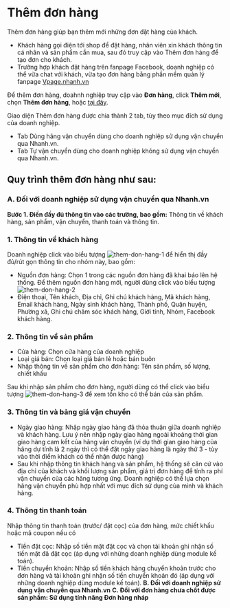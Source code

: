 # Thêm đơn hàng
Thêm đơn hàng giúp bạn thêm mới những đơn đặt hàng của khách.

- Khách hàng gọi điện tới shop để đặt hàng, nhân viên xin khách thông tin cá nhân và sản phẩm cần mua, sau đó truy cập vào Thêm đơn hàng để tạo đơn cho khách.
- Trường hợp khách đặt hàng trên fanpage Facebook, doanh nghiệp có thể vừa chat với khách, vừa tạo đơn hàng bằng phần mềm quản lý fanpage [Vpage.nhanh.vn](http://github.com)

Để thêm đơn hàng, doahnh nghiệp truy cập vào **Đơn hàng**, click **Thêm mới**, chọn **Thêm đơn hàng**, hoặc [tại đây](https://nhanh.vn/order/manage/add).

Giao diện Thêm đơn hàng được chia thành 2 tab, tùy theo mục đích sử dụng của doanh nghiệp.
- Tab Dùng hãng vận chuyển dùng cho doanh nghiệp sử dụng vận chuyển qua Nhanh.vn.
- Tab Tự vận chuyển dùng cho doanh nghiệp không sử dụng vận chuyển qua Nhanh.vn.

## Quy trình thêm đơn hàng như sau:
### **A. Đối với doanh nghiệp sử dụng vận chuyển qua Nhanh.vn**
**Bước 1. Điền đầy đủ thông tin vào các trường, bao gồm:** Thông tin về khách hàng, sản phẩm, vận chuyển, thanh toán và thông tin.
### 1. Thông tin về khách hàng
Doanh nghiệp click vào biểu tượng ![them-don-hang-1](https://raw.githubusercontent.com/nhanhapi/manual/master/docs/don-hang/img/them%20-don-hang-1.png?token=AQA6BMBOMTJXRFXKQKYHVY266GE62) để hiển thị đầy đủ/rút gọn thông tin cho nhóm này, bao gồm:
- Nguồn đơn hàng: Chọn 1 trong các nguồn đơn hàng đã khai báo lên hệ thống. Để thêm nguồn đơn hàng mới, người dùng click vào biểu tượng ![them-don-hang-2](https://raw.githubusercontent.com/nhanhapi/manual/master/docs/don-hang/img/them%20-don-hang-2.png?token=AQA6BMB33STNTN7B6AKUEO266GMNM)
- Điện thoại, Tên khách, Địa chỉ, Ghi chú khách hàng, Mã khách hàng, Email khách hàng, Ngày sinh khách hàng, Thành phố, Quận huyện, Phường xã, Ghi chú chăm sóc khách hàng, Giới tính, Nhóm, Facebook khách hàng.
### 2. Thông tin về sản phẩm
- Cửa hàng: Chọn cửa hàng của doanh nghiệp
- Loại giá bán: Chọn loại giá bán lẻ hoặc bán buôn
- Nhập thông tin về sản phẩm cho đơn hàng: Tên sản phẩm, số lượng, chiết khấu

Sau khi nhập sản phẩm cho đơn hàng, người dùng có thể click vào biểu tượng ![them-don-hang-3](https://raw.githubusercontent.com/nhanhapi/manual/master/docs/don-hang/img/them-don-hang-3.png?token=AQA6BMGPEEIWBPYFS52ZKSS66GMMK) để xem tồn kho có thể bán của sản phẩm.
### 3. Thông tin và bảng giá vận chuyển
- Ngày giao hàng: Nhập  ngày giao hàng đã thỏa thuận giữa doanh nghiệp và khách hàng. Lưu ý nên nhập  ngày giao hàng ngoài khoảng thời gian giao hàng cam kết của hãng vận chuyển (ví dụ thời gian giao hàng của hãng dự tính là 2 ngày thì có thể đặt ngày giao hàng là ngày thứ 3 - tùy vào thời điểm khách có thể nhận được hàng)
- Sau khi nhập thông tin khách hàng và sản phẩm, hệ thống sẽ căn cứ vào địa chỉ của khách và khối lượng sản phẩm, giá trị đơn hàng để tính ra phí vận chuyển của các hãng tương ứng. Doanh nghiệp có thể lựa chọn hãng vận chuyển phù hợp nhất với mục đích sử dụng của mình và khách hàng.
### 4. Thông tin thanh toán
Nhập thông tin thanh toán (trước/ đặt cọc) của đơn hàng, mức chiết khấu hoặc mã coupon nếu có 
- Tiền đặt cọc: Nhập số tiền mặt đặt cọc và chọn tài khoản ghi nhận số tiền mặt đã đặt cọc (áp dụng với những doanh nghiệp dùng module kế toán).
- Tiền chuyển khoản: Nhập số tiền khách hàng chuyển khoản trước cho đơn hàng và tài khoản ghi nhận số tiền chuyển khoản đó (áp dụng với những doanh nghiệp dùng module kế toán).
**B. Đối với doanh nghiệp sử dụng vận chuyển qua Nhanh.vn**
**C. Đối với đơn hàng chưa chốt được sản phẩm: Sử dụng tính năng Đơn hàng nháp**
